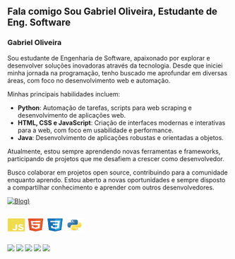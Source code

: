 ## Fala comigo Sou Gabriel Oliveira, Estudante de Eng. Software

### Gabriel Oliveira

Sou estudante de Engenharia de Software, apaixonado por explorar e desenvolver soluções inovadoras através da tecnologia. Desde que iniciei minha jornada na programação, tenho buscado me aprofundar em diversas áreas, com foco no desenvolvimento web e automação. 

Minhas principais habilidades incluem:

- **Python**: Automação de tarefas, scripts para web scraping e desenvolvimento de aplicações web.
- **HTML, CSS e JavaScript**: Criação de interfaces modernas e interativas para a web, com foco em usabilidade e performance.
- **Java**: Desenvolvimento de aplicações robustas e orientadas a objetos.
  
Atualmente, estou sempre aprendendo novas ferramentas e frameworks, participando de projetos que me desafiem a crescer como desenvolvedor.

Busco colaborar em projetos open source, contribuindo para a comunidade enquanto aprendo. Estou aberto a novas oportunidades e sempre disposto a compartilhar conhecimento e aprender com outros desenvolvedores.


[![Blog](https://img.shields.io/website?label=https://portfolioflwbielzin.netlify.app&style=for-the-badge&url=https://portfolioflwbielzin.netlify.app))](https://portfolioflwbielzin.netlify.app/)
<div style="display: inline_block"><br>
  <img align="center" alt="GB-Js" height="30" width="40" src="https://raw.githubusercontent.com/devicons/devicon/master/icons/javascript/javascript-plain.svg">
  <img align="center" alt="GB-HTML" height="30" width="40" src="https://raw.githubusercontent.com/devicons/devicon/master/icons/html5/html5-original.svg">
  <img align="center" alt="GB-CSS" height="30" width="40" src="https://raw.githubusercontent.com/devicons/devicon/master/icons/css3/css3-original.svg">
  <img align="center" alt="GB-Python" height="30" width="40" src="https://raw.githubusercontent.com/devicons/devicon/master/icons/python/python-original.svg">
 
</div>
  
  ##
 
<div> 
 
  <a href="https://instagram.com/flwbielzin" target="_blank"><img src="https://img.shields.io/badge/-Instagram-%23E4405F?style=for-the-badge&logo=instagram&logoColor=white" target="_blank"></a>
 	<a href="https://www.twitch.tv/flwbielzinn" target="_blank"><img src="https://img.shields.io/badge/Twitch-9146FF?style=for-the-badge&logo=twitch&logoColor=white" target="_blank"></a>
 <a href="https://discord.gg/wagxzStdcR" target="_blank"><img src="https://img.shields.io/badge/Discord-7289DA?style=for-the-badge&logo=discord&logoColor=white" target="_blank"></a> 
  <a href = "mailto:flwbielzin@gmail.com"><img src="https://img.shields.io/badge/-Gmail-%23333?style=for-the-badge&logo=gmail&logoColor=white" target="_blank"></a>
  <a href="https://www.linkedin.com/in/flwbielzin/" target="_blank"><img src="https://img.shields.io/badge/-LinkedIn-%230077B5?style=for-the-badge&logo=linkedin&logoColor=white" target="_blank"></a> 
  
</div>
